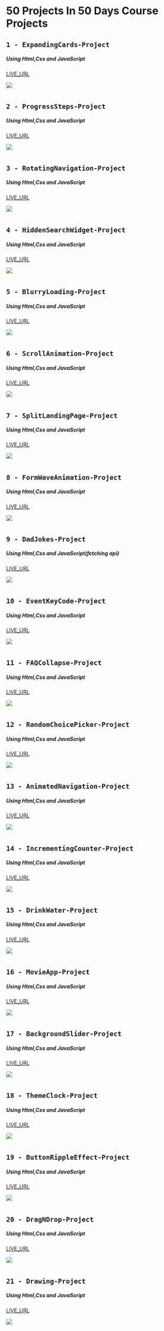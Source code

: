 # 50 Projects In 50 Days Course Projects

## `1 - ExpandingCards-Project`

##### Using Html,Css and JavaScript

[LIVE_URL](https://tm-expanding-cards-dova.netlify.app/)

![](images/ExpandingCards.png)

#

## `2 - ProgressSteps-Project`

##### Using Html,Css and JavaScript

[LIVE_URL](https://tm-progress-steps-dova.netlify.app/)

![](images/ProgressSteps.png)

#

## `3 - RotatingNavigation-Project`

##### Using Html,Css and JavaScript

[LIVE_URL](https://tm-rotating-navigation-dova.netlify.app/)

![](images/RotationgNavigation.png)

#

## `4 - HiddenSearchWidget-Project`

##### Using Html,Css and JavaScript

[LIVE_URL](https://tm-hidden-search-widget-dova.netlify.app/)

![](images/HiddenSearchWidget.png)

#

## `5 - BlurryLoading-Project`

##### Using Html,Css and JavaScript

[LIVE_URL](https://tm-blurry-loading-dova.netlify.app/)

![](images/BlurryLoading.png)

#

## `6 - ScrollAnimation-Project`

##### Using Html,Css and JavaScript

[LIVE_URL](https://tm-scroll-animation-dova.netlify.app/)

![](images/ScrollAnimation.png)

#

## `7 - SplitLandingPage-Project`

##### Using Html,Css and JavaScript

[LIVE_URL](https://tm-split-landing-page-dova.netlify.app/)

![](images/SplitLandingPage.png)

#

## `8 - FormWaveAnimation-Project`

##### Using Html,Css and JavaScript

[LIVE_URL](https://tm-form-wave-animation-dova.netlify.app/)

![](images/FormWaveAnimation.png)

#

## `9 - DadJokes-Project`

##### Using Html,Css and JavaScript(fetching api)

[LIVE_URL](https://tm-dad-jokes-dova.netlify.app/)

![](images/DadJokes.png)

#

## `10 - EventKeyCode-Project`

##### Using Html,Css and JavaScript

[LIVE_URL](https://tm-event-key-codes-dova.netlify.app/)

![](images/EventKeyCodes.png)

#

## `11 - FAQCollapse-Project`

##### Using Html,Css and JavaScript

[LIVE_URL](https://tm-faq-collapse-dova.netlify.app/)

![](images/FAQCollapse.png)

#

## `12 - RandomChoicePicker-Project`

##### Using Html,Css and JavaScript

[LIVE_URL](https://tm-random-choice-picker-dova.netlify.app/)

![](images/RandomChoicePicker.png)

#

## `13 - AnimatedNavigation-Project`

##### Using Html,Css and JavaScript

[LIVE_URL](https://tm-animated-navigation-dova.netlify.app/)

![](images/AnimatedNavigation.png)

#

## `14 - IncrementingCounter-Project`

##### Using Html,Css and JavaScript

[LIVE_URL](https://tm-incrementing-counter-dova.netlify.app/)

![](images/IncrementingCounter.png)

#

## `15 - DrinkWater-Project`

##### Using Html,Css and JavaScript

[LIVE_URL](https://tm-drink-water-dova.netlify.app/)

![](images/DrinkWater.png)

#

## `16 - MovieApp-Project`

##### Using Html,Css and JavaScript

[LIVE_URL](https://tm-movie-app-dova.netlify.app/)

![](images/MovieApp.png)

#

## `17 - BackgroundSlider-Project`

##### Using Html,Css and JavaScript

[LIVE_URL](https://tm-background-slider-dova.netlify.app/)

![](images/BackgroundSlider.png)

#

## `18 - ThemeClock-Project`

##### Using Html,Css and JavaScript

[LIVE_URL](https://tm-theme-clock-dova.netlify.app/)

![](images/ThemeClock.png)

#

## `19 - ButtonRippleEffect-Project`

##### Using Html,Css and JavaScript

[LIVE_URL](https://tm-button-ripple-effect-dova.netlify.app/)

![](images/ButtonRippleEffect.png)

#

## `20 - DragNDrop-Project`

##### Using Html,Css and JavaScript

[LIVE_URL](https://tm-drag-n-drop-dova.netlify.app/)

![](images/DragNDrop.png)

#

## `21 - Drawing-Project`

##### Using Html,Css and JavaScript

[LIVE_URL](https://tm-drawing-dova.netlify.app/)

![](images/Drawing.png)
